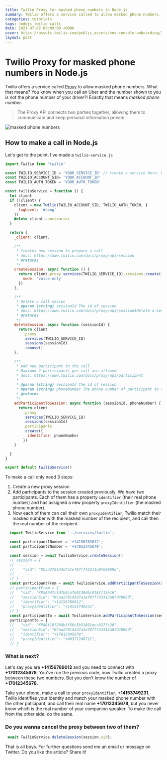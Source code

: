 ```yaml
---
title: Twilio Proxy for masked phone numbers in Node.js
summary: Twilio offers a service called to allow masked phone numbers. What that means? You know when you call an Uber and the number shown to you is not the phone number of your driver?!
categories: tutorials
tags: nodejs twilio calls
date: 2021-07-02 09:09:09 +0000
cover: https://assets.twilio.com/public_assets/vnv-console-onboarding/1.0.1/masked-phone-numbers.ed81df198692d2e813637ffb21c5f188.png
layout: post
---
```


# Twilio Proxy for masked phone numbers in Node.js

Twilio offers a service called [Proxy](https://www.twilio.com/proxy) to allow masked phone numbers. What that means? You know when you call an Uber and the number shown to you is not the phone number of your driver?! Exactly that means *masked phone number*.

>  The Proxy API connects two parties together, allowing them to communicate and keep personal information private. 

<img src="https://www.twilio.com/docs/static/proxy/img/phone-number-pooling.a6ec80587.png" alt="masked phone numbers" />


## How to make a call in Node.js

Let's get to the point. I've made a `twilio-service.js`

```js
import Twilio from 'twilio'

const TWILIO_SERVICE_ID = 'YOUR_SERVICE_ID' // create a service here: https://console.twilio.com/us1/develop/proxy/services
const TWILIO_ACCOUNT_SID= 'YOUR_ACCOUNT_ID'
const TWILIO_AUTH_TOKEN = 'YOUR_AUTH_TOKEN'

const twilioService = function () {
  let client
  if (!client) {
    client = new Twilio(TWILIO_ACCOUNT_SID, TWILIO_AUTH_TOKEN, {
      logLevel: 'debug'
    })
    delete client.constructor
  }

  return {
    _client: client,

    /**
     * Creates new session to prepare a call
     * docs: https://www.twilio.com/docs/proxy/api/session
     * @returns
     */
    createSession: async function () {
      return client.proxy.services(TWILIO_SERVICE_ID).sessions.create({
        mode: 'voice-only'
      })
    },

    /**
     * Delete a call sesion
     * @param {string} sessionId The id of session
     * docs: https://www.twilio.com/docs/proxy/api/session#delete-a-session-resource
     * @returns
     */
    deleteSession: async function (sessionId) {
      return client
        .proxy
        .services(TWILIO_SERVICE_ID)
        .sessions(sessionId)
        .remove()
    },

    /**
     * Add new participant to the call
     * Maximum 2 participants per call are allowed
     * docs: https://www.twilio.com/docs/proxy/api/participant
     *
     * @param {string} sessionId The id of session
     * @param {string} phoneNumber The phone number of participant to call
     * @returns
     */
    addParticipantToSession: async function (sessionId, phoneNumber) {
      return client
        .proxy
        .services(TWILIO_SERVICE_ID)
        .sessions(sessionId)
        .participants
        .create({
          identifier: phoneNumber
        })
    }

  }
}

export default twilioService()
```


To make a call only need 3 steps:


1. Create a new proxy session
2. Add participants to the session created previously. We have two participants. Each of them has a property `identifier` (their real phone number) and has assigned a new property `proxyIdentifier` (the masked phone number).
3. Now each of them can call their own `proxyIdentifier`, Twilio match their masked number with the masked number of the recipient, and call then the real number of the recipient.


```js
  import TwilioService from '../services/twilio';

  const participant1Number = '+14156789012';
  const participant2Number = '+17012345678';

  const session = await TwilioService.createSession()
  // session = {
  //   ...
  //    "sid": "KCaa270143d7a1ef87f743313a07d4069d",
  //    ...
  // }
  const participantFrom = await TwilioService.addParticipantToSession(session.sid,participant1Number)
  // participantFrom = {
  //   "sid": "KPa4947c3d7b8ca7b0138dbc8181f12e16",
  //   "sessionSid": "KCaa270143d7a1ef87f743313a07d4069d",
  //   "identifier": "+14156789012",
  //   "proxyIdentifier": "+14153749231",
  // }
  const participantTo = await TwilioService.addParticipantToSession(session.sid, participant2Number)  
  participantTo = {
  //   "sid": "KP48f197284b3f50c5b31891ecc8377c20",
  //   "sessionSid": "KCaa270143d7a1ef87f743313a07d4069d",
  //   "identifier": "+17012345678",
  //   "proxyIdentifier": "+40371246711",
  // }
```

### What is next?

Let's say you are **+14156789012** and you need to connect with **+17012345678**. You've run the previous code, now Twilio created a proxy between these two numbers. But you don't know the number of **+17012345678**. 

Take your phone, make a call to your `proxyIdentifier`, **+14153749231**, Twilio identifies your identity and match your masked phone number with the other paticipant, and call their real name **+17012345678**, but you never know which is the real number of your companion speaker. To make the call from the other side, do the same.

### Do you wanna cancel the proxy between two of them?

```js
 await TwilioService.deleteSession(session.sid);
 ```

That is all boys. For further questions send me an email or message on Twitter. Do you like the article? Share it!